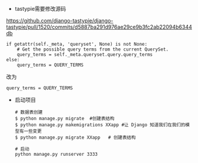 * tastypie需要修改源码

https://github.com/django-tastypie/django-tastypie/pull/1520/commits/d5887ba291d976ae29ce9b3fc2ab22094b6344db

```
if getattr(self._meta, 'queryset', None) is not None:
    # Get the possible query terms from the current QuerySet.
    query_terms = self._meta.queryset.query.query_terms
else:
    query_terms = QUERY_TERMS
```

改为

```
query_terms = QUERY_TERMS
```

* 启动项目

  ```
  # 数据表创建
  $ python manage.py migrate  #创建表结构
  $ python manage.py makemigrations XXapp #让 Django 知道我们在我们的模型有一些变更
  $ python manage.py migrate XXapp   # 创建表结构

  # 启动
  python manage.py runserver 3333
  ```

  ​

